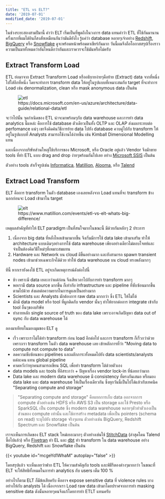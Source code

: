 ```yaml
---
title: "ETL vs ELT?"
date: '2019-07-01'
modified_date: '2019-07-01'
---
```


ในช่วงระยะสองสามปีมานี้ คำว่า ELT เริ่มเป็นที่พูดถึงในวงการ data แทนคำว่า ETL ที่ใช้กันมานาน ครั้งแรกที่ผมได้ยินก็สงสัยเหมือนกันว่ามันดียังไง รู้แค่ว่า database หลายๆเจ้าอย่าง [Redshift](https://www.youtube.com/watch?v=EvDicFx9StE&t=36m00s), [BigQuery](http://www.youtube.com/watch?v=ZVgt1-LfWW4&t=9m20s) หรือ [Snowflake](https://docs.snowflake.net/manuals/user-guide/ecosystem-etl.html) ดูจะพร้อมหน้าพร้อมตาเชียร์กันมาก <!--more-->
วันนี้ผมจึงถือโอกาสสรุปเรื่องราวความเป็นมาทั้งหมดว่าอันไหนดีกว่ากันและเราควรจะใช้มันหรือไม่ครับ 
## Extract Transform Load

ETL ย่อมาจาก Extract Transform Load หรืออธิบายง่ายๆคือย้าย (Extract) data จากที่หนึ่งไปใส่อีกที่หนึ่ง โดยจะทำการ transform data ให้อยู่ในรูปแบบที่เหมาะสมกับ target ที่จะทำการ Load เช่น denormalization, clean หรือ mask anonymous data เป็นต้น

<figure>
<img src="/img/etl.png" alt="etl" title="etl" style="max-width:80%;" />
<figcaption>
https://docs.microsoft.com/en-us/azure/architecture/data-guide/relational-data/etl
</figcaption>
</figure>

จะว่าไปนั้น จุดกำเนิดของ ETL น่าจะมาพร้อมๆกับ data warehouse และการทำ data analytics นี้แหล่ะ คือการใช้ database ตัวเดียวเป็นทั้ง OLTP และ OLAP ส่งผลกระทบต่อ perfomance แน่ๆ เขาจึงคิดค้นวิธีการย้าย data ไปยัง database ควบคู่ไปกับ transform ให้อยู่ในรูปแบบที่ Analysts สามารถใช้งานได้ง่ายขึ้น เช่น Kimball Dimensional Modelling แทน

และเนื่องจากบริษัทส่วนใหญ่ใช้บริการของ Microsoft, หรือ Oracle อยู่แล้ว Vendor จึงมักขาย tools ที่ทำ ETL แบบ drag and drop ง่ายๆพร้อมกันไปเลย อย่าง [Microsoft SSIS](https://docs.microsoft.com/en-us/sql/integration-services/sql-server-integration-services?view=sql-server-2017) เป็นต้น

ตัวอย่าง tools สำเร็จรูปเช่น [Informatica](https://www.informatica.com/), [Matillion](https://www.matillion.com), [Alooma](https://www.alooma.com/), หรือ [Talend](https://www.talend.com/)

## Extract Load Transform
ELT คือการ transform ในตัว database เองเลยหลังจาก Load แทนที่จะ transform ข้างนอกก่อนจะ Load เข้ามาใน target

<figure>
<img src="/img/elt.jpg" alt="elt" title="elt" style="max-width:100%;" />
<figcaption>
https://www.matillion.com/events/etl-vs-elt-whats-big-difference/
</figcaption>
</figure>


เหตุผลสำคัญที่ทำให้ ELT paradigm เป็นที่สนใจมากในขณะนี้ มีด้วยกันหลักๆ 2 ประการ

1. เนื่องจาก big data ที่หลั่งไหลเข้ามามากขึ้น จึงเริ่มมีการใช้ data lake เข้ามาเสริม ทำให้ architecture แบบเดิมๆอย่างการใช้ data warehouse เพียงอย่างเดียวไม่ตอบโจทย์และจำเป็นต้องคิดวิธีใหม่ๆที่เหมาะสมแทน
2. Hardware และ Network บน cloud ดีขึ้นอย่างมาก และยังสามารถ spawn transient nodes เข้ามาช่วยเฉพาะกิจได้ด้วย ทำให้ data warehouse บน cloud ทรงพลังมากๆ

ทีนี้ หากเรายังคงใช้ ETL อยู่จะเกิดเหตุการณ์ดังต่อไปนี้

* ช้า เพราะมี data เยอะกว่าแต่ก่อน จึงเสียเวลาไปกับการทำ transform มากๆ
* พอเรามี data source มากขึ้น ก็เท่ากับ infrastructure และ pipeline ที่ซับซ้อนมากขึ้นตามไปด้วย ส่งผลต่อความยากในการดูแลเป็นอย่างมาก 
* Scientists และ Analysts มักต้องการ raw data มากกว่า ซึ่ง ETL ให้ไม่ได้
* มักมี data model หรือ tool ที่ผูกติดกับ vendor นั้นๆ ทำให้ยากต่อการ integrate เข้ากับ tool อื่นๆของบริษัท
* ทำลายหลัก single source of truth ของ data lake เพราะอาจเกิดปัญหา data out of sync กับ data warehouse ได้

ลองมาเทียบในมองมุมของ ELT ดู

* เร็ว เพราะเราไม่ได้ทำ transform ก่อน load อีกต่อไป และการ transform ก็เร็วกว่าด้วย เพราะเรา transform ในตัว data warehouse เลย เข้าหลักการที่ว่า "Moving data to compute not compute to data"
* ลดความซับซ้อนของ pipelines และผลักภาระทั้งหมดไปยัง data scientists/analysts แต่ละคน แทน global pipeline
* คาดหวังว่าทุกคนสามารถเขียน SQL เพื่อทำ transform ได้ด้วยตัวเอง
* data models และ tools ที่อิสระกว่า + ปัญหาเรื่อง vendor lock-in ที่น้อยกว่ามาก
* Data lake และ modern data warehouse มี consistency ที่ตรงกันเสมอ หรือมอง data lake และ data warehouse ให้เป็นเรื่องเดียวกัน ซึ่งทุกวันนี้เป็นไปได้แล้วกับเทคนิค "Separating compute and storage"

> "Separating compute and storage" คือแยกการเก็บ data ออกจากการ compute ตัวอย่างเช่น HDFS หรือ AWS S3 เป็น storage และใช้ Presto หรือ SparkSQL เป็น compute  ซึ่ง modern data warehouse หลายๆตัวทำตัวเองเป็นส่วนของ compute เท่านั้น และใช้การสร้าง metadata เพื่อเป็น pointers (schema on read) ระบุไปยัง storage จริงๆแทน ตัวอย่างเช่น BigQuery, Redshift Spectrum และ Snowflake เป็นต้น


เราจะเห็นการเกิดของ ELT stack ใหม่เยอะมากๆ ตัวอย่างเช่นใช้ [StitchData](https://www.stitchdata.com/) (ล่าสุดโดน Talend ซื้อไปแล้ว) หรือ [Fivetran](https://fivetran.com/) ทำ EL และ [dbt](https://www.getdbt.com/) ทำ transform ใน data warehouse อย่าง BigQuery, Redshift  และ Snowflake เป็นต้น

<div class="youtube-video">
{{< youtube id="mcgeYd1WhaM" autoplay="false" >}}
</div>

โดยสรุปแล้ว จะเห็นเลยว่าฟาก ETL ให้ความสำคัญกับ tools และพิธีรีตองต่างๆมากกว่า ในขณะที่ ELT จะให้สิทธิทั้งหมดในการทำ analytics กับ users เต็ม 100 %

อย่างไรก็ตาม ELT ก็มีข้อเสียครับ คืออาจ expose sensitive data ที่ violence rules บางอย่างให้กับ analysts ได้ เนื่องจากเรา Load raw data เข้ามาโดยปราศจากการทำ masking sensitive data ดังนั้นหลายๆคนจึงแก้โดยการทำ ETLT แทนครับ

